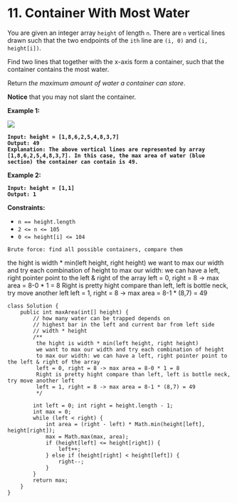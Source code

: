 # 11. Container With Most Water

You are given an integer array `height` of length `n`. There are `n` vertical lines drawn such that the two endpoints of the `ith` line are `(i, 0)` and `(i, height[i])`.

Find two lines that together with the x-axis form a container, such that the container contains the most water.

Return _the maximum amount of water a container can store_.

**Notice** that you may not slant the container.

&#x20;

**Example 1:**

![](https://s3-lc-upload.s3.amazonaws.com/uploads/2018/07/17/question\_11.jpg)

<pre><code><strong>Input: height = [1,8,6,2,5,4,8,3,7]
</strong><strong>Output: 49
</strong><strong>Explanation: The above vertical lines are represented by array [1,8,6,2,5,4,8,3,7]. In this case, the max area of water (blue section) the container can contain is 49.
</strong></code></pre>

**Example 2:**

<pre><code><strong>Input: height = [1,1]
</strong><strong>Output: 1
</strong></code></pre>

&#x20;

**Constraints:**

* `n == height.length`
* `2 <= n <= 105`
* `0 <= height[i] <= 104`

`Brute force: find all possible containers, compare them`

the hight is width \* min(left height, right height) we want to max our width and try each combination of height to max our width: we can have a left, right pointer point to the left & right of the array left = 0, right = 8 -> max area = 8-0 \* 1 = 8 Right is pretty hight compare than left, left is bottle neck, try move another left left = 1, right = 8 -> max area = 8-1 \* (8,7) = 49

```
class Solution {
    public int maxArea(int[] height) {
        // how many water can be trapped depends on 
        // highest bar in the left and current bar from left side
        // width * height
        /**
         the hight is width * min(left height, right height)
         we want to max our width and try each combination of height
         to max our width: we can have a left, right pointer point to the left & right of the array
         left = 0, right = 8 -> max area = 8-0 * 1 = 8
         Right is pretty hight compare than left, left is bottle neck, try move another left
         left = 1, right = 8 -> max area = 8-1 * (8,7) = 49 
         */

        int left = 0; int right = height.length - 1;
        int max = 0;
        while (left < right) {
            int area = (right - left) * Math.min(height[left], height[right]);
            max = Math.max(max, area);
            if (height[left] <= height[right]) {
                left++;
            } else if (height[right] < height[left]) {
                right--;
            }
        }
        return max;
    }
}
```
